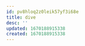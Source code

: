 ```yaml
---
id: pv8hloq2z0leik57yf3i68e
title: dive
desc: ''
updated: 1670188915338
created: 1670188915338
---
```

